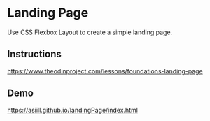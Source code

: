 # Landing Page
Use CSS Flexbox Layout to create a simple landing page.

## Instructions
https://www.theodinproject.com/lessons/foundations-landing-page

## Demo
https://asiill.github.io/landingPage/index.html
